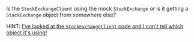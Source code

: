 Is the `StockExchangeClient` using the mock `StockExchange` or is it getting a
`StackExchange` object from somewhere else?

HINT:
[I've looked at the `StockExchangeClient` code and I can't tell which object it's using!](./hint-11.md)
